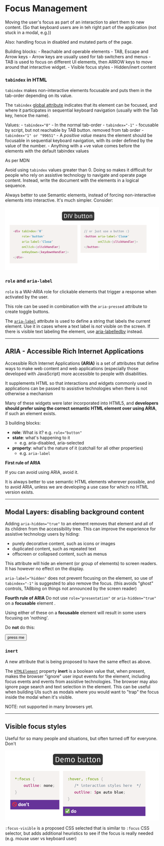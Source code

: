 
# Focus Management

Moving the user's focus as part of an interaction to alert them to new content. (So that keyboard users are in teh right part of the application (not stuck in a modal, e.g.))

Also: handling focus in disabled and mutated parts of the page.

Building blocks: 
    - Reachable and operable elements 
    - TAB, Escape and Arrow keys
        - Arrow keys are usually used for tab switchers and menus
        - TAB is used to focus on different UI elements, then ARROW keys to move around that interactive widget.
    - Visible focus styles
    - Hidden/inert content

### `tabindex` in HTML 

`tabindex` makes non-interactive elements focusable and puts them in the tab-order depending on its value.

The `tabindex` [global attribute](https://developer.mozilla.org/en-US/docs/Web/HTML/Global_attributes) indicates that its element can be focused, and where it participates in sequential keyboard navigation (usually with the Tab key, hence the name).
 
 Values: 
     - `tabindex="0"` - In the normal tab-order
     - `tabindex="-1"` - focusable by script, but not reachable by TAB button. removed from tab order
     - `tabindex="1" or "99651"` - A _positive value_ means the element should be focusable in sequential keyboard navigation, with its order defined by the value of the number.
         - Anything with a +ve value comes before the elements with the default tabindex values

As per MDN

Avoid using `tabindex` values greater than 0. Doing so makes it difficult for people who rely on assistive technology to navigate and operate page content. Instead, write the document with the elements in a logical sequence.

Always better to use Semantic elements, instead of forcing non-interactive elements into interactive. It's much simpler. Consider: 

![d24a035bda19a28a47d32b997eb13c52.png](d24a035bda19a28a47d32b997eb13c52.png)


### `role` and `aria-label`

`role` is a WAI-ARIA role for clickable elements that trigger a response when activated by the user.

This role can be used in combination with the `aria-pressed` attribute to create toggle buttons.

The [`aria-label`](https://www.w3.org/TR/wai-aria/#aria-label) attribute is used to define a string that labels the current element. Use it in cases where a text label is _not_ visible on the screen. If there is visible text labeling the element, use [aria-labelledby](https://developer.mozilla.org/en-US/docs/Web/Accessibility/ARIA/ARIA_Techniques/Using_the_aria-labelledby_attribute) instead.

---

## ARIA - Accessible Rich Internet Applications

Accessible Rich Internet Applications **(ARIA)** is a set of attributes that define ways to make web content and web applications (especially those developed with JavaScript) more accessible to people with disabilities.

It supplements HTML so that interactions and widgets commonly used in applications can be passed to assistive technologies when there is not otherwise a mechanism

Many of these widgets were later incorporated into HTML5, and **developers should prefer using the correct semantic HTML element over using ARIA**, if such an element exists.

3 building blocks: 
- **role**: What is it? e.g. `role="button"`
- **state**: what's happening to it
    - e.g. aria-disabled, aria-selected
- **property**: what's the nature of it (catchall for all other properties)
    - e.g. `aria-label`

**First rule of ARIA**

If you can avoid using ARIA, avoid it.

It is always better to use semantic HTML elements wherever possible, and to avoid ARIA, unless we are developing a use case for which no HTML version exists.

---

## Modal Layers: disabling background content

Adding `aria-hidden="true"` to an element removes that element and all of its children from the accessibility tree. This can improve the experience for assistive technology users by hiding:

* purely decorative content, such as icons or images
* duplicated content, such as repeated text
* offscreen or collapsed content, such as menus

This attribute will hide an element (or group of elements) to screen readers. It has however no effect on the display.

`aria-label="hidden"` does not prevent focusing on the element, so use of `tabindex="-1"` is suggested to also remove the focus. (this avoids "ghost" controls, TABbing on things not announced by the screen reader)

**Fourth rule of ARIA**
Do not use `role="presentation"` or `aria-hidden="true"` on a **focusable** element .

Using either of these on a **focusable** element will result in some users focusing on 'nothing'.

Do **not** do this:

<button aria-hidden="true">press me</button>

### `inert`

A new attribute that is being proposed to have the same effect as above. 

The [`HTMLElement`](https://developer.mozilla.org/en-US/docs/Web/API/HTMLElement) property **inert** is a boolean value that, when present, makes the browser "ignore" user input events for the element, including focus events and events from assistive technologies. The browser may also ignore page search and text selection in the element. This can be useful when building UIs such as modals where you would want to "trap" the focus inside the modal when it's visible.

NOTE: not supported in many browsers yet.

--- 

## Visible focus styles 

Useful for so many people and situations, but often turned off for everyone. Don't

![87aa6361aa04e70be0f85439f57d5811.png](87aa6361aa04e70be0f85439f57d5811.png)


`:focus-visible` is a proposed CSS selected that is similar to `:focus` CSS selector, but adds additional heuristics to see if the focus is really needed (e.g. mouse user vs keyboard user)
